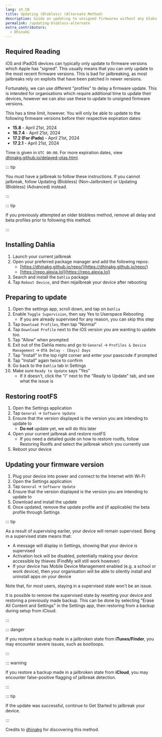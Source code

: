 ```yaml
---
lang: zh_CN
title: Updating (Blobless) (Alternate Method)
description: Guide on updating to unsigned firmwares without any blobs using Delay profiles.
permalink: /updating-blobless-alternate
extra_contributors:
  - DhinakG
---
```


## Required Reading

iOS and iPadOS devices can typically only update to firmware versions which Apple has "signed". This usually means that you can only update to the most recent firmware versions. This is bad for jailbreaking, as most jailbreaks rely on exploits that have been patched in newer versions.

Fortunately, we can use different "profiles" to delay a firmware update. This is intended for organisations which require additional time to update their devices, however we can also use these to update to unsigned firmware versions.

This has a time limit, however. You will only be able to update to the following firmware versions before their respective expiration dates:

- **15.8** - April 21st, 2024
- **16.7.4** - April 21st, 2024
- **17.2 (For iPads)** - April 21st, 2024
- **17.2.1** - April 21st, 2024

Time is given in `UTC 00:00`. For more expiration dates, view [dhinakg.github.io/delayed-otas.html](https://dhinakg.github.io/delayed-otas.html).

::: tip

You must have a jailbreak to follow these instructions. If you cannot jailbreak, follow <router-link to="/updating-blobless-nonjailbroken">Updating (Blobless) (Non-Jailbroken)</router-link> or <router-link to="/updating-blobless-advanced">Updating (Blobless) (Advanced)</router-link> instead.

:::

::: tip

If you previously attempted an older blobless method, remove all delay and beta profiles prior to following this method.

:::

## Installing Dahlia

1. Launch your current jailbreak
1. Open your preferred package manager and add the following repos:
    - [https://dhinakg.github.io/repo/](https://dhinakg.github.io/repo/)
    - [https://repo.alexia.lol](https://repo.alexia.lol)
1. Search and install the `Dahlia` package
1. Tap `Reboot Device`, and then rejailbreak your device after rebooting

## Preparing to update

1. Open the settings app, scroll down, and tap on `Dahlia`
1. Enable `Toggle Supervision`, then say Yes to Userspace Rebooting
   - If you are already supervised for any reason, you can skip this step
1. Tap `Download Profiles`, then tap "Normal"
1. Tap `Download Profile` next to the iOS version you are wanting to update too.
1. Tap "Allow" when prompted
1. Exit out of the Dahlia menu and go to `General` -> `Profiles & Device Management` -> `OTA Delay - [Days] Days`
1. Tap "Install" in the top right corner and enter your passcode if prompted
1. Tap "Install" again twice to confirm
1. Go back to the `Dahlia` tab in Settings
1. Make sure `Ready to Update` says "Yes"
   - If it doesn't, click the "i" next to the "Ready to Update" tab, and see what the issue is

## Restoring rootFS

1. Open the Settings application
1. Tap `General` -> `Software Update`
1. Ensure that the version displayed is the version you are intending to update to
    - **Do not** update yet, we will do this later
1. Open your current jailbreak and restore rootFS
    - If you need a detailed guide on how to restore rootfs, follow <router-link to="/restoring-rootfs">Restoring Rootfs</router-link> and select the jailbreak which you currently use
1. Reboot your device

## Updating your firmware version

1. Plug your device into power and connect to the Internet with Wi-Fi
1. Open the Settings application
1. Tap `General` -> `Software Update`
1. Ensure that the version displayed is the version you are intending to update to
1. Download and install the update
1. Once updated, remove the update profile and (if applicable) the beta profile through Settings

::: tip

As a result of supervising earlier, your device will remain supervised. Being in a supervised state means that:

- A message will display in Settings, showing that your device is supervised
- Activation lock will be disabled, potentially making your device accessible by thieves (FindMy will still work however)
- If your device has Mobile Device Management enabled (e.g. a school or work device), then your organisation will be able to silently install and uninstall apps on your device

Note that, for most users, staying in a supervised state won't be an issue.

It is possible to remove the supervised state by resetting your device and restoring a previously made backup. This can be done by selecting "Erase All Content and Settings" in the Settings app, then restoring from a backup during setup from iCloud.

:::

::: danger

If you restore a backup made in a jailbroken state from **iTunes/Finder**, you may encounter severe issues, such as bootloops.

:::

::: warning

If you restore a backup made in a jailbroken state from **iCloud**, you may encounter false-positive flagging of jailbreak detection. 

:::

::: tip

If the update was successful, continue to <router-link to="/get-started">Get Started</router-link> to jailbreak your device.

:::

Credits to [dhinakg](https://github.com/dhinakg/) for discovering this method.

